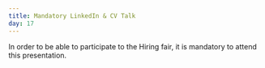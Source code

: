 ```yaml
---
title: Mandatory LinkedIn & CV Talk
day: 17
---
```


In order to be able to participate to the Hiring fair, it is mandatory to attend this presentation.


